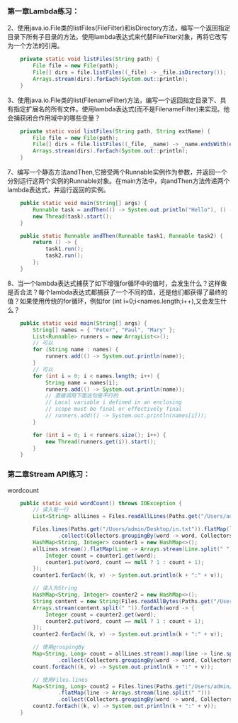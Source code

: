 ### 第一章Lambda练习：
2、使用java.io.File类的listFiles(FileFilter)和isDirectory方法，编写一个返回指定目录下所有子目录的方法。使用lambda表达式来代替FileFilter对象，再将它改写为一个方法的引用。
```java
	private static void listFiles(String path) {
		File file = new File(path);
		File[] dirs = file.listFiles((_file) -> _file.isDirectory());
		Arrays.stream(dirs).forEach(System.out::println);
	}
```
3、使用java.io.File类的list(FilenameFilter)方法，编写一个返回指定目录下、具有指定扩展名的所有文件。使用lambda表达式(而不是FilenameFilter)来实现。他会捕获闭合作用域中的哪些变量？
```java
	private static void listFiles(String path, String extName) {
		File file = new File(path);
		File[] dirs = file.listFiles((_file, _name) -> _name.endsWith(extName));
		Arrays.stream(dirs).forEach(System.out::println);
	}
```
7、编写一个静态方法andThen,它接受两个Runnable实例作为参数，并返回一个分别运行这两个实例的Runnable对象。在main方法中，向andThen方法传递两个lambda表达式，并运行返回的实例。
```java
	public static void main(String[] args) {
		Runnable task = andThen(() -> System.out.println("Hello"), () -> System.out.println("World"));
		new Thread(task).start();
	}

	public static Runnable andThen(Runnable task1, Runnable task2) {
		return () -> {
			task1.run();
			task2.run();
		};
	}
```
8、当一个lambda表达式捕获了如下增强for循环中的值时，会发生什么？这样做是否合法？每个lambda表达式都捕获了一个不同的值，还是他们都获得了最终的值？如果使用传统的for循环，例如for (int i=0;i<names.length;i++),又会发生什么？

```java
	public static void main(String[] args) {
		String[] names = { "Peter", "Paul", "Mary" };
		List<Runnable> runners = new ArrayList<>();
		// 可以
		for (String name : names) {
			runners.add(() -> System.out.println(name));
		}
		// 可以
		for (int i = 0; i < names.length; i++) {
			String name = names[i];
			runners.add(() -> System.out.println(name));
			// 直接调用下面这句是不行的
			// Local variable i defined in an enclosing
			// scope must be final or effectively final
			// runners.add(() -> System.out.println(names[i]));
		}

		for (int i = 0; i < runners.size(); i++) {
			new Thread(runners.get(i)).start();
		}
	}
```
### 第二章Stream API练习：
wordcount
```java
	public static void wordCount() throws IOException {
		// 读入每一行
		List<String> allLines = Files.readAllLines(Paths.get("/Users/admin/Desktop/in.txt"));

		Files.lines(Paths.get("/Users/admin/Desktop/in.txt")).flatMap(line -> Arrays.stream(line.split(" ")))
				.collect(Collectors.groupingBy(word -> word, Collectors.counting()));
		HashMap<String, Integer> counter1 = new HashMap<>();
		allLines.stream().flatMap(Line -> Arrays.stream(Line.split(" "))).forEach(word -> {
			Integer count = counter1.get(word);
			counter1.put(word, count == null ? 1 : count + 1);
		});
		counter1.forEach((k, v) -> System.out.println(k + ":" + v));

		// 读入为String
		HashMap<String, Integer> counter2 = new HashMap<>();
		String content = new String(Files.readAllBytes(Paths.get("/Users/admin/Desktop/in.txt")));
		Arrays.stream(content.split(" ")).forEach(word -> {
			Integer count = counter2.get(word);
			counter2.put(word, count == null ? 1 : count + 1);
		});
		counter2.forEach((k, v) -> System.out.println(k + ":" + v));

		// 使用groupingBy
		Map<String, Long> count = allLines.stream().map(line -> line.split(" ")).flatMap(Arrays::stream)
				.collect(Collectors.groupingBy(word -> word, Collectors.counting()));
		count.forEach((k, v) -> System.out.println(k + ":" + v));

		// 使用Files.lines
		Map<String, Long> count2 = Files.lines(Paths.get("/Users/admin/Desktop/in.txt"))
				.flatMap(line -> Arrays.stream(line.split(" ")))
				.collect(Collectors.groupingBy(word -> word, Collectors.counting()));
		count2.forEach((k, v) -> System.out.println(k + ":" + v));
	}
```